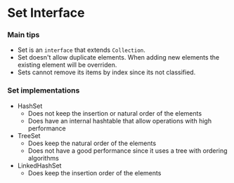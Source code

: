 # Set Interface
### Main tips
- Set is an `interface` that extends `Collection`.
- Set doesn't allow duplicate elements. When adding new elements the existing element will be overriden.
- Sets cannot remove its items by index since its not classified.

### Set implementations

- HashSet
  - Does not keep the insertion or natural order of the elements
  - Does have an internal hashtable that allow operations with high performance
- TreeSet
  - Does keep the natural order of the elements
  - Does not have a good performance since it uses a tree with ordering algorithms
- LinkedHashSet 
  - Does keep the insertion order of the elements
